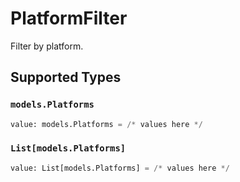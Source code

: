 # PlatformFilter

Filter by platform.


## Supported Types

### `models.Platforms`

```python
value: models.Platforms = /* values here */
```

### `List[models.Platforms]`

```python
value: List[models.Platforms] = /* values here */
```


